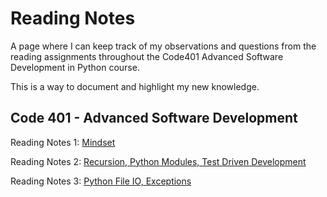 # Reading Notes #

A page where I can keep track of my observations and questions from the reading assignments throughout the Code401 Advanced Software Development in Python course.

This is a way to document and highlight my new knowledge.

## Code 401 - Advanced Software Development ##

Reading Notes 1: [Mindset](./reading-notes-1.md)

Reading Notes 2:  [Recursion, Python Modules, Test Driven Development](./reading-notes-2.md)

Reading Notes 3: [Python File IO, Exceptions](./reading-notes-3.md)